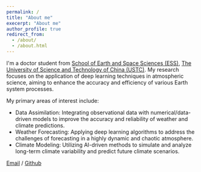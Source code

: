 ```yaml
---
permalink: /
title: "About me"
execerpt: "About me"
author_profile: true
redirect_from: 
  - /about/
  - /about.html
---
```


I'm a doctor student from [School of Earth and Space Sciences (ESS)](https://en.ess.ustc.edu.cn/), [The University of Science and Technology of China (USTC)](https://en.ustc.edu.cn/). My research focuses on the application of deep learning techniques in atmospheric science, aiming to enhance the accuracy and efficiency of various Earth system processes.

My primary areas of interest include:

* Data Assimilation: Integrating observational data with numerical/data-driven models to improve the accuracy and reliability of weather and climate predictions.
* Weather Forecasting: Applying deep learning algorithms to address the challenges of forecasting in a highly dynamic and chaotic atmosphere.
* Climate Modeling: Utilizing AI-driven methods to simulate and analyze long-term climate variability and predict future climate scenarios.



[Email](mailto:jiechao@mail.ustc.edu.cn) / [Github](https://github.com/AzureMoment0000)
